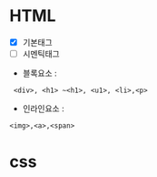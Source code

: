# HTML
- [x] 기본태그
- [ ] 시멘틱태그
+ 블록요소 :
```
 <div>, <h1> ~<h1>, <u1>, <li>,<p>
```
+ 인라인요소 :
```
<img>,<a>,<span>
```
# css